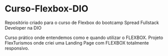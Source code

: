 # Curso-Flexbox-DIO
Repositório criado para o curso de Flexbox do bootcamp Spread Fullstack Developer na DIO

Curso prático onde entendemos como e quando utilizar o FLEXBOX.
Projeto FlexTurismos onde criei uma Landing Page com FLEXBOX totalmente responsivo.